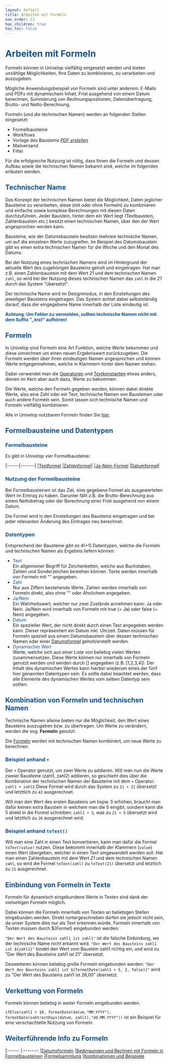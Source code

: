 ```yaml
---
layout: default
title: Arbeiten mit Formeln
nav_order: 12
has_children: true
has_toc: false
---
```


# <span style="color:#0b5394">**Arbeiten mit Formeln**</span>

Formeln können in Univelop vielfältig eingesetzt werden und bieten unzählige Möglichkeiten, Ihre Daten zu kombinieren, zu verarbeiten und auszugeben.

Mögliche Anwendungsbeispiel von Formeln sind unter anderem: E-Mails und PDFs mit dynamischem Inhalt, Frist ausgehend von einem Datum berechnen, Summierung von Rechnungspostionen, Datenübertragung, Brutto- und Netto-Berechnung.

Formeln (und die technischen Namen) werden an folgenden Stellen eingesetzt:
- Formelbausteine
- Workflows
- Vorlage des Bausteins [*PDF erstellen*](/docs/record-spec-settings/grand-child-expanded/create-pdf.html)
- Mailversand
- Filter

Für die erfolgreiche Nutzung ist nötig, dass Ihnen die Formeln und dessen Aufbau sowie die technischen Namen bekannt sind, welche im folgenden erläutert werden.

## <span style="color:#0b5394">Technischer Name</span>

Das Konzept der technischen Namen bietet die Möglichkeit, Daten jeglicher Bausteine zu verarbeiten, diese (mit oder ohne Formeln) zu kombinieren und einfache sowie komplexe Berechnungen mit diesen Daten durchzuführen.
Jeder Baustein, hinter dem ein Wert liegt (Textbaustein, Zahlenbaustein etc.) besitzt einen technischen Namen, über den der Wert angesprochen werden kann.

Bausteine, wie der Datumsbaustein besitzen mehrere technische Namen, um auf die einzelnen Werte zuzugreifen.
Im Beispiel des Datumsbaustein gibt es einen extra technischen Namen für die Woche und den Monat des Datums.

Bei der Nutzung eines technischen Namens wird im Hintergrund der aktuelle Wert des zugehörigen Bausteins geholt und eingetragen.
Hat man z.B. einen Zahlenbaustein mit dem Wert *21* und dem technischen Namen `zahl`, so wird bei der Nutzung dieses technischen Namen
das `zahl` in die *21* durch das System "übersetzt".

Der technische Name wird im Designmodus, in den Einstellungen des jeweiligen Bausteins eingetragen.
Das System achtet dabei selbstständig darauf, dass der eingegebene Name innerhalb der Liste eindeutig ist.

<span style="color:#0b5394">**Achtung: Um Fehler zu vermeiden, sollten technische Namen nicht mit dem Suffix "*_text*" aufhören!**</span>

## <span style="color:#0b5394">Formeln</span>

In Univelop sind Formeln eine Art Funktion, welche Werte bekommen und diese umrechnen um einen neuen Ergebniswert zurückzugeben.
Die Formeln werden über ihren eindeutigen Namen angesprochen und können Werte entgegennehmen, welche in Klammern hinter dem Namen stehen.

Dabei verwendet man die [Operatoren](/docs/formulas/childs/other-formulas.html#operatoren) und [Textkonstanten](/docs/formulas/childs/text-formulas.html#textkonstanten) etwas anders, dienen im Kern aber auch dazu, Werte zu bekommen.

Die Werte, welche den Formeln gegeben werden, können dabei direkte Werte, also eine Zahl oder ein Text, technische Namen von Bausteinen oder auch andere Formeln sein.
Somit lassen sich technische Namen und Formeln vielfältig kombinieren.

Alle in Univelop nutzbaren Formeln finden Sie [hier](/docs/formulas/formulas.html).

## <span style="color:#0b5394">Formelbausteine und Datentypen</span>

### <span style="color:#0b5394">Formelbausteine</span>
Es gibt in Univelop vier Formelbausteine:

|------|-------|
|[Textformel](/docs/record-spec-settings/grand-child-expanded/textformular.html)   |[Zahlenformel](/docs/record-spec-settings/grand-child-expanded/numberformular.html)|
|[Ja-Nein-Formel](/docs/record-spec-settings/grand-child-expanded/boolformular.html)  |[Datumformel](/docs/record-spec-settings/grand-child-expanded/dateformular.html)|

### <span style="color:#0b5394">Nutzung der Formelbausteine</span>

Bei Formelbausteinen ist das Ziel, eine gegebene Formel als ausgewerteten Wert im Eintrag zu haben.
Darunter fällt z.B. die Brutto-Berechnung aus einem Nettobetrag oder der Berechnung einer Frist ausgehend von einem Datum.

Die Formel wird in den Einstellungen des Bausteins eingetragen und bei jeder relevanten Änderung des Eintrages neu berechnet.

### <span style="color:#0b5394">Datentypen</span>

Entsprechend der Bausteine gibt es 4(+1) Datentypen, welche die Formeln und technischen Namen als Ergebnis liefern können:
- <span style="color:#0b5394">Text</span>  
    Ein allgemeiner Begriff für Zeichenketten, welche aus Buchstaben, Zahlen und Sonderzeichen bestehen können.
    Texte werden innerhalb von Formeln mit "" angegeben.
- <span style="color:#0b5394">Zahl</span>  
    Nur aus Ziffern bestehende Werte.
    Zahlen werden innerhalb von Formeln direkt, also ohne "" oder Ähnlichem angegeben.
- <span style="color:#0b5394">Ja/Nein</span>  
    Ein Wahrheitswert, welcher nur zwei Zustände annehmen kann: Ja oder Nein.
    Ja/Nein wird innerhalb von Formeln mit true (= Ja) oder false (= Nein) angegeben.
- <span style="color:#0b5394">Datum</span>  
    Ein spezieller Wert, der nicht direkt durch einen Text angegeben werden kann.
    Dieser repräsentiert ein Datum inkl. Uhrzeit.
    Daten müssen für Formeln speziell aus einem Datumsbaustein über dessen technischen Namen oder einer [Datumsformel](/docs/formulas/childs/date-formulas.html) geholt/erstellt werden.
- <span style="color:#0b5394">Dynamischer Wert</span>  
    Werte, welche sich aus einer Liste von beliebig vielen Werten zusammensetzen.
    Diese Werte können nur innerhalb von Formeln genutzt werden und werden durch [] angegeben (z.B. [1,2,3,4]).
    Der Inhalt des dynamischen Wertes kann hierbei wiederum eines der fünf hier genannten Datentypen sein.
    Es sollte dabei beachtet werden, dass alle Elemente des dynamischen Wertes vom selben Datentyp sein sollten.

## <span style="color:#0b5394">Kombination von Formeln und technischen Namen</span>
 
Technische Namen alleine bieten nur die Möglichkeit, den Wert eines Bausteins auszugeben bzw. zu übertragen.
Um Werte zu verändern, werden die sog. **Formeln** genutzt.

Die [Formeln](/docs/formulas/formulas.html) werden mit technischen Namen kombiniert, um neue Werte zu berechnen.

### <span style="color:#0b5394">Beispiel anhand `+`</span>
Der `+` Operator genutzt, um zwei Werte zu addieren.
Will man nun die Werte zweier Bausteine (zahl1, zahl2) addieren, so geschieht dies über die Kombination der technischen Namen der Bausteine mit dem `+` Operator:
`zahl1 + zahl2`
Diese Formel wird durch das System zu `21 + 21` übersetzt und letztlich zu `42` ausgerechnet.

Will man den Wert des ersten Bausteins um bspw. 5 erhöhen, braucht man dafür keinen extra Baustein in welchem man die 5 eingibt, sondern kann die 5 direkt in die Formel schreiben:
`zahl1 + 5`, was zu `21 + 5` übersetzt wird und letztlich zu `26` ausgerechnet wird.

### <span style="color:#0b5394">Beispiel anhand `toText()`</span>

Will man eine Zahl in einen Text konvertieren, kann man dafür die Formel `toText(value)` nutzen.
Diese bekommt innerhalb der Klammern (`value`) einen Wert übergeben, welcher in einen Text umgewandelt werden soll.
Hat man einen Zahlenbaustein mit dem Wert *21* und dem technischen Namen `zahl`, so wird die Formel `toText(zahl)` zu `toText(21)` übersetzt und letztlich zu `21` ausgerechnet.

## <span style="color:#0b5394">Einbindung von Formeln in Texte</span>

Formeln für dynamisch eingebundene Werte in Texten sind dank der vielseitigen Formeln möglich.

Dabei können die Formeln innerhalb von Texten an beliebigen Stellen eingebunden werden.
Direkt runtergeschrieben dürfen sie jedoch nicht sein, da unser System dies nur als Text erkennen würde.
Formeln innerhalb von Texten müssen durch ${*Formel*} eingebunden werden:

`"Der Wert des Bausteins zahl1 ist zahl1"` ist die falsche Einbindung, wo der technische Name nicht erkannt wird.
`"Der Wert des Bausteins zahl1 ist ${zahl1}"` bindet den Wert vom Baustein zahl1 richtig ein, und wird zu "Der Wert des Bausteins zahl1 ist 21" übersetzt.

Desweiteren können beliebig große Formeln eingebunden werden:
`"Der Wert des Bausteins zahl1 ist ${formatDate(zahl1 + 5, 2, false)}"` wird zu "Der Wert des Bausteins zahl1 ist 26,00" übersetzt.

## <span style="color:#0b5394">Verkettung von Formeln</span>

Formeln können beliebig in weiter Formeln eingebunden werden.

`ifElse(zahl1 > 10, formatDate(datum,"MM.YYYY"), formatDate(subtractDays(datum, zahl1),"dd.MM.YYYY"))` ist ein Beispiel für eine verschachtelte Nutzung von Formeln.

## <span style="color:#0b5394">Weiterführende Info zu Formeln</span>

|:-----:            |:-------:
|[Datumsformeln](/docs/formulary/childs/formula%20date.html)      |[Bedingungen und Rechnen mit Formeln in Formelbausteinen](/docs/formulary/childs/condition-calculate-with.html)
|[Formelsammlung](/docs/formulas/formulas.html)         |[Kombinationen und Beispiele](/docs/formulary/childs/combinations-examples.html)